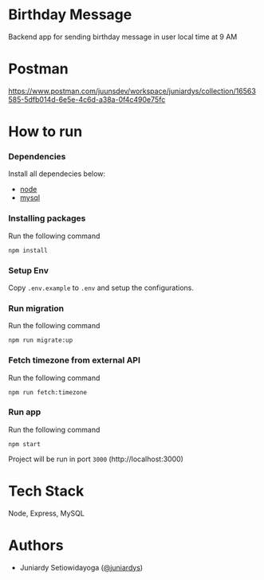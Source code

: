# Birthday Message
Backend app for sending birthday message in user local time at 9 AM

# Postman
https://www.postman.com/juunsdev/workspace/juniardys/collection/16563585-5dfb014d-6e5e-4c6d-a38a-0f4c490e75fc

# How to run
### Dependencies
Install all dependecies below:
- [node](https://nodejs.org)
- [mysql](https://dev.mysql.com/doc/mysql-installation-excerpt/5.7/en/)
### Installing packages
Run the following command
```
npm install
```
### Setup Env
Copy `.env.example` to `.env` and setup the configurations.
### Run migration
Run the following command
```
npm run migrate:up
```
### Fetch timezone from external API
Run the following command
```
npm run fetch:timezone
```
### Run app
Run the following command
```
npm start
```
Project will be run in port `3000` (http://localhost:3000)

# Tech Stack
Node, Express, MySQL

# Authors
- Juniardy Setiowidayoga ([@juniardys](https://github.com/juniardys))
